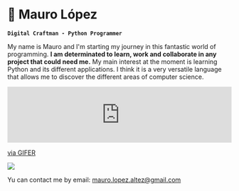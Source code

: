 # :snake: Mauro López

**`Digital Craftman - Python Programmer`**

My name is Mauro and I'm starting my journey in this fantastic world of programming.
**I am determinated to learn, work and collaborate in any project that could need me.**
My main interest at the moment is learning Python and its different applications. I think it is a very versatile language that allows me to discover the different areas of computer science.

<p align='left'>
  
  <div style="padding-top:25.000%;position:relative;"><iframe src="https://gifer.com/embed/7LIp" width="100%" height="100%" style='position:absolute;top:0;left:0;' frameBorder="0" allowFullScreen></iframe></div><p><a href="https://gifer.com">via GIFER</a></p>
  
  <img src='https://www.codewars.com/users/mauro-lopez-altez/badges/large'>
</p>

Yu can contact me by email:
mauro.lopez.altez@gmail.com
